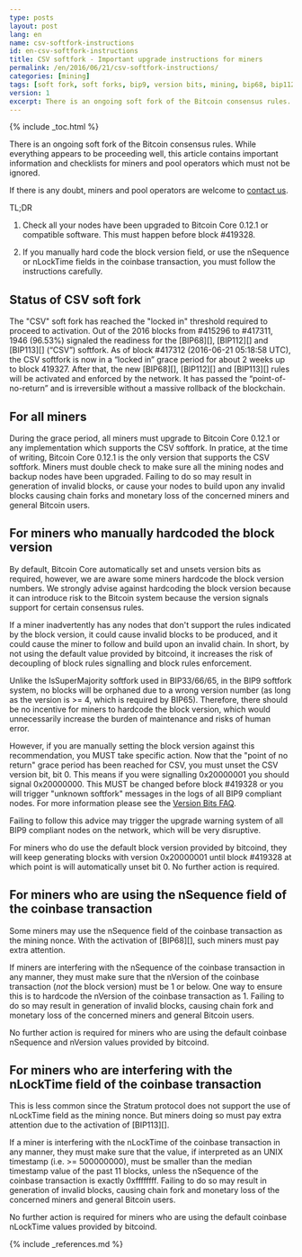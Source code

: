 ```yaml
---
type: posts
layout: post
lang: en
name: csv-softfork-instructions
id: en-csv-softfork-instructions
title: CSV softfork - Important upgrade instructions for miners
permalink: /en/2016/06/21/csv-softfork-instructions/
categories: [mining]
tags: [soft fork, soft forks, bip9, version bits, mining, bip68, bip112, bip113]
version: 1
excerpt: There is an ongoing soft fork of the Bitcoin consensus rules. While everything appears to be proceeding well, this article contains important information and checklists for miners and pool operators which must not be ignored.
---
```

{% include _toc.html %}

There is an ongoing soft fork of the Bitcoin consensus rules. While everything appears to be proceeding well, this article contains important information and checklists for miners and pool operators which must not be ignored.

If there is any doubt, miners and pool operators are welcome to [contact us][1].

TL;DR 

1. Check all your nodes have been upgraded to Bitcoin Core 0.12.1 or compatible software. This must happen before block #419328.

2. If you manually hard code the block version field, or use the nSequence or nLockTime fields in the coinbase transaction, you must follow the instructions carefully.

## Status of CSV soft fork

The "CSV" soft fork has reached the "locked in" threshold required to proceed to activation. Out of the 2016 blocks from #415296 to #417311, 1946 (96.53%) signaled the readiness for the [BIP68][], [BIP112][] and [BIP113][] (“CSV”) softfork. As of block #417312 (2016-06-21 05:18:58 UTC), the CSV softfork is now in a “locked in” grace period for about 2 weeks up to block 419327. After that, the new [BIP68][], [BIP112][] and [BIP113][] rules will be activated and enforced by the network. It has passed the “point-of-no-return” and is irreversible without a massive rollback of the blockchain.

## For all miners

During the grace period, all miners must upgrade to Bitcoin Core 0.12.1 or any implementation which supports the CSV softfork. In pratice, at the time of writing, Bitcoin Core 0.12.1 is the only version that supports the CSV softfork. Miners must double check to make sure all the mining nodes and backup nodes have been upgraded. Failing to do so may result in generation of invalid blocks, or cause your nodes to build upon any invalid blocks causing chain forks and monetary loss of the concerned miners and general Bitcoin users. 

## For miners who manually hardcoded the block version

By default, Bitcoin Core automatically set and unsets version bits as required, however, we are aware some miners hardcode the  block version numbers. We strongly advise against hardcoding the block version because it can introduce risk to the Bitcoin system because the version signals support for certain consensus rules.

If a miner inadvertently has any nodes that don't support the rules indicated by the block version, it could cause invalid blocks to be produced, and it could cause the miner to follow and build upon an invalid chain. In short, by not using the default value provided by bitcoind, it increases the risk of decoupling of block rules signalling and block rules enforcement.

Unlike the IsSuperMajority softfork used in BIP33/66/65, in the BIP9 softfork system, no blocks will be orphaned due to a wrong version number (as long as the version is >= 4, which is required by BIP65). Therefore, there should be no incentive for miners to hardcode the block version, which would unnecessarily increase the burden of maintenance and risks of human error.

However, if you are manually setting the block version against this recommendation, you MUST take specific action. Now that the "point of no return" grace period has been reached for CSV, you must unset the CSV version bit, bit 0. This means if you were signalling 0x20000001 you should signal 0x20000000. This MUST be changed before block #419328 or you will trigger "unknown softfork" messages in the logs of all BIP9 compliant nodes. For more information please see the [Version Bits FAQ][2].

Failing to follow this advice may trigger the upgrade warning system of all BIP9 compliant nodes on the network, which will be very disruptive.

For miners who do use the default block version provided by bitcoind, they will keep generating blocks with version 0x20000001 until block #419328 at which point is will automatically unset bit 0. No further action is required.

## For miners who are using the nSequence field of the coinbase transaction

Some miners may use the nSequence field of the coinbase transaction as the mining nonce. With the activation of [BIP68][], such miners must pay extra attention.

If miners are interfering with the nSequence of the coinbase transaction in any manner, they must make sure that the nVersion of the coinbase transaction (*not* the block version) must be 1 or below. One way to ensure this is to hardcode the nVersion of the coinbase transaction as 1. Failing to do so may result in generation of invalid blocks, causing chain fork and monetary loss of the concerned miners and general Bitcoin users.

No further action is required for miners who are using the default coinbase nSequence and nVersion values provided by bitcoind.


## For miners who are interfering with the nLockTime field of the coinbase transaction

This is less common since the Stratum protocol does not support the use of nLockTime field as the mining nonce. But miners doing so must pay extra attention due to the activation of [BIP113][].

If a miner is interfering with the nLockTime of the coinbase transaction in any manner, they must make sure that the value, if interpreted as an UNIX timestamp (i.e. >= 500000000), must be smaller than the median timestamp value of the past 11 blocks, unless the nSequence of the coinbase transaction is exactly 0xffffffff. Failing to do so may result in generation of invalid blocks, causing chain fork and monetary loss of the concerned miners and general Bitcoin users.

No further action is required for miners who are using the default coinbase nLockTime values provided by bitcoind.

[1]: /en/contact/
[2]: /en/2016/06/08/version-bits-miners-faq/#when-should-miners-set-bits

{% include _references.md %}

